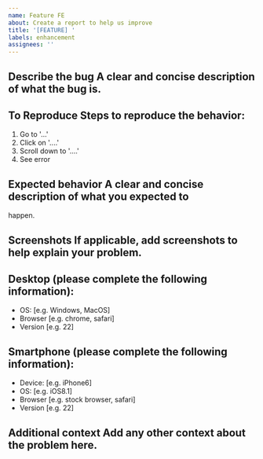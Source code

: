 ```yaml
---
name: Feature FE
about: Create a report to help us improve
title: '[FEATURE] '
labels: enhancement
assignees: ''
---
```


## **Describe the bug** A clear and concise description of what the bug is.

## **To Reproduce** Steps to reproduce the behavior:

1. Go to '...'
2. Click on '....'
3. Scroll down to '....'
4. See error

## **Expected behavior** A clear and concise description of what you expected to
happen.

## **Screenshots** If applicable, add screenshots to help explain your problem.

## **Desktop (please complete the following information):**

- OS: [e.g. Windows, MacOS]
- Browser [e.g. chrome, safari]
- Version [e.g. 22]

## **Smartphone (please complete the following information):**

- Device: [e.g. iPhone6]
- OS: [e.g. iOS8.1]
- Browser [e.g. stock browser, safari]
- Version [e.g. 22]

## **Additional context** Add any other context about the problem here.
